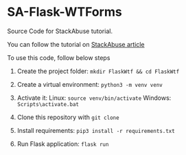 # SA-Flask-WTForms
Source Code for StackAbuse tutorial.

You can follow the tutorial on [StackAbuse article](https://stackabuse.com/)

To use this code, follow below steps
1. Create the project folder:
`mkdir FlaskWtf && cd FlaskWtf`

2. Create a virtual environment:
`python3 -m venv venv`

3. Activate it:
Linux: `source venv/bin/activate`
Windows: `Scripts\activate.bat`

4. Clone this repository with `git clone`

5. Install requirements:
`pip3 install -r requirements.txt`

6. Run Flask application:
`flask run`

